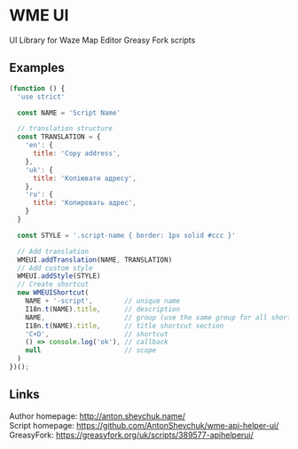 # WME UI
UI Library for Waze Map Editor Greasy Fork scripts

## Examples

```javascript
(function () {
  'use strict'

  const NAME = 'Script Name'

  // translation structure
  const TRANSLATION = {
    'en': {
      title: 'Copy address',
    },
    'uk': {
      title: 'Копіювати адресу',
    },
    'ru': {
      title: 'Копировать адреc',
    }
  }

  const STYLE = '.script-name { border: 1px solid #ccc }'

  // Add translation
  WMEUI.addTranslation(NAME, TRANSLATION)
  // Add custom style
  WMEUI.addStyle(STYLE)
  // Create shortcut
  new WMEUIShortcut(
    NAME + '-script',        // unique name
    I18n.t(NAME).title,      // description
    NAME,                    // group (use the same group for all shortcuts of the script)
    I18n.t(NAME).title,      // title shortcut section
    'C+D',                   // shortcut
    () => console.log('ok'), // callback
    null                     // scope
  )
})();
```

## Links
Author homepage: http://anton.shevchuk.name/  
Script homepage: https://github.com/AntonShevchuk/wme-api-helper-ui/  
GreasyFork: https://greasyfork.org/uk/scripts/389577-apihelperui/
